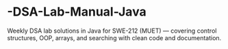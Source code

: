 # -DSA-Lab-Manual-Java
Weekly DSA lab solutions in Java for SWE-212 (MUET) — covering control structures, OOP, arrays, and searching with clean code and documentation.
